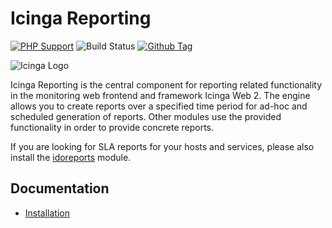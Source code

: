 # Icinga Reporting

[![PHP Support](https://img.shields.io/badge/php-%3E%3D%207.0-777BB4?logo=PHP)](https://php.net/)
![Build Status](https://github.com/icinga/icingaweb2-module-reporting/workflows/PHP%20Tests/badge.svg?branch=master)
[![Github Tag](https://img.shields.io/github/tag/Icinga/icingaweb2-module-reporting.svg)](https://github.com/Icinga/icingaweb2-module-reporting)

![Icinga Logo](https://icinga.com/wp-content/uploads/2014/06/icinga_logo.png)

Icinga Reporting is the central component for reporting related functionality in the monitoring web frontend and
framework Icinga Web 2. The engine allows you to create reports over a specified time period for ad-hoc and scheduled
generation of reports. Other modules use the provided functionality in order to provide concrete reports.

If you are looking for SLA reports for your hosts and services, please also install the
[idoreports](https://github.com/Icinga/icingaweb2-module-idoreports) module.

## Documentation

* [Installation](doc/02-Installation.md)
